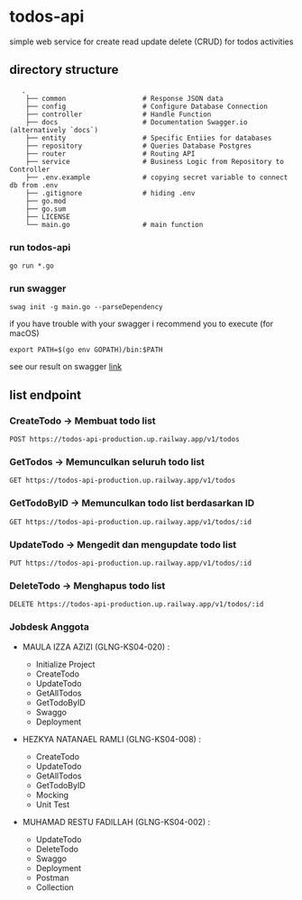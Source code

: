 # todos-api
simple web service for create read update delete (CRUD) for todos activities

## directory structure 
```
   .
    ├── common                   # Response JSON data
    ├── config                   # Configure Database Connection 
    ├── controller               # Handle Function 
    ├── docs                     # Documentation Swagger.io (alternatively `docs`)
    ├── entity                   # Specific Entiies for databases
    ├── repository               # Queries Database Postgres
    ├── router                   # Routing API
    ├── service                  # Business Logic from Repository to Controller
    ├── .env.example             # copying secret variable to connect db from .env
    ├── .gitignore               # hiding .env
    ├── go.mod                 
    ├── go.sum                   
    ├── LICENSE
    └── main.go                  # main function
```
### run todos-api 
```
go run *.go
```

### run swagger 
```
swag init -g main.go --parseDependency
```

if you have trouble with your swagger i recommend you to execute (for macOS)
```
export PATH=$(go env GOPATH)/bin:$PATH
```
see our result on swagger [link](https://editor.swagger.io)

## list endpoint

### CreateTodo -> Membuat todo list 
```
POST https://todos-api-production.up.railway.app/v1/todos
```

### GetTodos -> Memunculkan seluruh todo list 
```
GET https://todos-api-production.up.railway.app/v1/todos
```

### GetTodoByID -> Memunculkan todo list berdasarkan ID 
```
GET https://todos-api-production.up.railway.app/v1/todos/:id
```

### UpdateTodo -> Mengedit dan mengupdate todo list
```
PUT https://todos-api-production.up.railway.app/v1/todos/:id
```

### DeleteTodo -> Menghapus todo list 
```
DELETE https://todos-api-production.up.railway.app/v1/todos/:id
```

### Jobdesk Anggota

- MAULA IZZA AZIZI (GLNG-KS04-020) : 
   -  Initialize Project 
   -  CreateTodo
   -  UpdateTodo
   -  GetAllTodos
   -  GetTodoByID
   -  Swaggo
   -  Deployment

- HEZKYA NATANAEL RAMLI (GLNG-KS04-008) : 
   -  CreateTodo
   -  UpdateTodo
   -  GetAllTodos
   -  GetTodoByID
   -  Mocking
   -  Unit Test

- MUHAMAD RESTU FADILLAH (GLNG-KS04-002) : 
   -  UpdateTodo
   -  DeleteTodo
   -  Swaggo
   -  Deployment
   -  Postman 
   -  Collection

